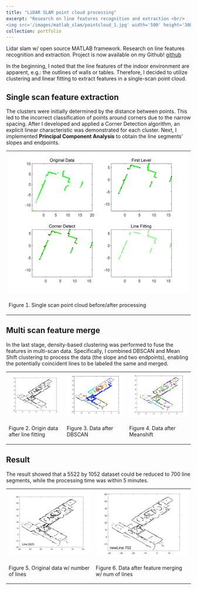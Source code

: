 ```yaml
---
title: "LiDAR SLAM point cloud processing"
excerpt: "Research on line features recognition and extraction <br/>
<img src='/images/matlab_slam/pointcloud_1.jpg' width='500' height='300'>"
collection: portfolio
---
```


Lidar slam w/ open source MATLAB framework. Research on line features recognition and extraction.
Project is now available on my Github! [github](https://github.com/xunyang03/point_cloud_processing)<br>

In the beginning, I noted that the line features of the 
indoor environment are apparent, e.g.: the outlines of walls or tables. Therefore, I decided to 
utilize clustering and linear fitting to extract features in a single-scan point cloud. <br>

## Single scan feature extraction
The clusters were initially determined by the distance between points. This led to the incorrect 
classification of points around corners due to the narrow spacing. After I developed and 
applied a Corner Detection algorithm, an explicit linear characteristic was demonstrated for 
each cluster. Next, I implemented **Principal Component Analysis** to obtain the line segments’ 
slopes and endpoints. <br>
<table>
  <tr>    
    <td><img src='/images/matlab_slam/pointcloud_singlescan.jpg' alt="single_scan" width='500' length='500'></td>
  </tr>
  <tr>
    <td><p>Figure 1. Single scan point cloud before/after processing</p></td>
  </tr>
</table>

## Multi scan feature merge
In the last stage, density-based clustering was performed to fuse the features in 
multi-scan data. Specifically, I combined DBSCAN and Mean Shift clustering to 
process the data (the slope and two endpoints), enabling the potentially coincident lines to be 
labeled the same and merged. <br>

<table>
  <tr>
    <td><img src="/images/matlab_slam/pointcloud_multiscan_origin.jpg" alt="mult_orig" style="width: 400px;"></td>
    <td><img src="/images/matlab_slam/pointcloud_multiscan_dbscan.jpg" alt="mult_db" style="width: 400px;"></td>
    <td><img src="/images/matlab_slam/pointcloud_multiscan_meanshift.jpg" alt="mult_ms" style="width: 400px;"></td>
  </tr>
  <tr>
    <td><p>Figure 2. Origin data after line fitting</p></td>
    <td><p>Figure 3. Data after DBSCAN</p></td>
    <td><p>Figure 4. Data after Meanshift</p></td>   
  </tr>
</table>
          
## Result
The result showed that a 5522 by 1052 dataset could be 
reduced to 700 line segments, while the processing time was within 5 minutes.

<table>
  <tr>
  <td><img src="/images/matlab_slam/pointcloud_multiscan_origin2.jpg" alt="result" width='300'></td>
  <td><img src="/images/matlab_slam/pointcloud_multiscan_merged.jpg" alt="result" width='300'></td>
  </tr>
  <tr>
  <td><p>Figure 5. Original data w/ number of lines</p></td>
  <td><p>Figure 6. Data after feature merging w/ num of lines</p></td>   
  </tr>
</table>
